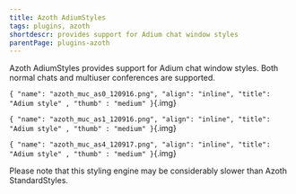 ```yaml
---
title: Azoth AdiumStyles
tags: plugins, azoth
shortdescr: provides support for Adium chat window styles
parentPage: plugins-azoth
---
```


Azoth AdiumStyles provides support for Adium chat window styles. Both
normal chats and multiuser conferences are supported.

`{ "name": "azoth_muc_as0_120916.png", "align": "inline", "title": "Adium style" , "thumb" : "medium" }`{.img}

`{ "name": "azoth_muc_as1_120916.png", "align": "inline", "title": "Adium style" , "thumb" : "medium" }`{.img}

`{ "name": "azoth_muc_as4_120917.png", "align": "inline", "title": "Adium style" , "thumb" : "medium" }`{.img}

Please note that this styling engine may be considerably slower than
Azoth StandardStyles.

